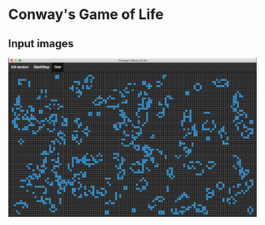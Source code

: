 # Conway's Game of Life

## Input images
![Images](https://raw.githubusercontent.com/lbasek/game-of-life-conway/master/ScreenShot.png)
